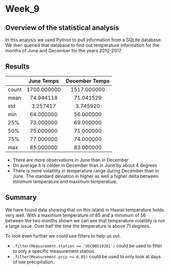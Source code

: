 # Week_9
## Overview of the statistical analysis
In this analysis we used Python to pull information from a SQLite database. We then queried that database to find out temperature information for the months of June and December for the years 2010-2017.

## Results
||June Temps|December Temps|
| :------------- |:-------------:|:-------------:|
|count|	1700.000000|1517.000000|
|mean|	74.944118|71.041529|
|std	|3.257417|3.745920|
|min	|64.000000|56.000000|
|25%	|73.000000|69.000000|
|50%	|75.000000|71.000000|
|75%	|77.000000|74.000000|
|max	|85.000000|83.000000|

* There are more observations in June than in December
* On average it is colder in December than in June by about 4 degrees
* There is more volatility in temperature range during December than in June. The standard deviation in higher as well a higher delta between minimum temperature and maximum temperature.

## Summary
We have found data showing that on this island in Hawaii temperature holds very well. With a maximum temperature of 85 and a minimum of 56 between the two months shown we can see that temperature volatility is not a large issue. Over half the time the temperature is above 71 degrees.

To look even further we could use filters to help us out.
* `.filter(Measurement.station == 'USC00519281')` could be used to filter to only a specific measurement station.
* `.filter(Measurement.prcp <= 0.05)` could be used to only look at days of low precipitation.
